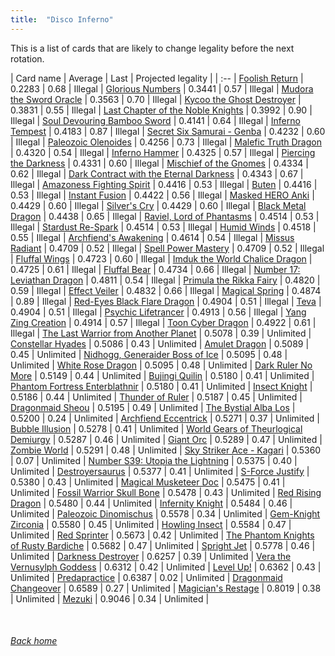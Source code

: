 ```yaml
---
title:  "Disco Inferno"
---
```


This is a list of cards that are likely to change legality before the next rotation.

| Card name | Average | Last | Projected legality |
| :-- |
[Foolish Return](https://db.ygoprodeck.com/card/?search=Foolish%20Return) | 0.2283 | 0.68 | Illegal |
[Glorious Numbers](https://db.ygoprodeck.com/card/?search=Glorious%20Numbers) | 0.3441 | 0.57 | Illegal |
[Mudora the Sword Oracle](https://db.ygoprodeck.com/card/?search=Mudora%20the%20Sword%20Oracle) | 0.3563 | 0.70 | Illegal |
[Kycoo the Ghost Destroyer](https://db.ygoprodeck.com/card/?search=Kycoo%20the%20Ghost%20Destroyer) | 0.3831 | 0.55 | Illegal |
[Last Chapter of the Noble Knights](https://db.ygoprodeck.com/card/?search=Last%20Chapter%20of%20the%20Noble%20Knights) | 0.3992 | 0.90 | Illegal |
[Soul Devouring Bamboo Sword](https://db.ygoprodeck.com/card/?search=Soul%20Devouring%20Bamboo%20Sword) | 0.4141 | 0.64 | Illegal |
[Inferno Tempest](https://db.ygoprodeck.com/card/?search=Inferno%20Tempest) | 0.4183 | 0.87 | Illegal |
[Secret Six Samurai - Genba](https://db.ygoprodeck.com/card/?search=Secret%20Six%20Samurai%20-%20Genba) | 0.4232 | 0.60 | Illegal |
[Paleozoic Olenoides](https://db.ygoprodeck.com/card/?search=Paleozoic%20Olenoides) | 0.4256 | 0.73 | Illegal |
[Malefic Truth Dragon](https://db.ygoprodeck.com/card/?search=Malefic%20Truth%20Dragon) | 0.4320 | 0.54 | Illegal |
[Inferno Hammer](https://db.ygoprodeck.com/card/?search=Inferno%20Hammer) | 0.4325 | 0.57 | Illegal |
[Piercing the Darkness](https://db.ygoprodeck.com/card/?search=Piercing%20the%20Darkness) | 0.4331 | 0.60 | Illegal |
[Mischief of the Gnomes](https://db.ygoprodeck.com/card/?search=Mischief%20of%20the%20Gnomes) | 0.4334 | 0.62 | Illegal |
[Dark Contract with the Eternal Darkness](https://db.ygoprodeck.com/card/?search=Dark%20Contract%20with%20the%20Eternal%20Darkness) | 0.4343 | 0.67 | Illegal |
[Amazoness Fighting Spirit](https://db.ygoprodeck.com/card/?search=Amazoness%20Fighting%20Spirit) | 0.4416 | 0.53 | Illegal |
[Buten](https://db.ygoprodeck.com/card/?search=Buten) | 0.4416 | 0.53 | Illegal |
[Instant Fusion](https://db.ygoprodeck.com/card/?search=Instant%20Fusion) | 0.4422 | 0.56 | Illegal |
[Masked HERO Anki](https://db.ygoprodeck.com/card/?search=Masked%20HERO%20Anki) | 0.4429 | 0.60 | Illegal |
[Silver's Cry](https://db.ygoprodeck.com/card/?search=Silver's%20Cry) | 0.4429 | 0.60 | Illegal |
[Black Metal Dragon](https://db.ygoprodeck.com/card/?search=Black%20Metal%20Dragon) | 0.4438 | 0.65 | Illegal |
[Raviel, Lord of Phantasms](https://db.ygoprodeck.com/card/?search=Raviel,%20Lord%20of%20Phantasms) | 0.4514 | 0.53 | Illegal |
[Stardust Re-Spark](https://db.ygoprodeck.com/card/?search=Stardust%20Re-Spark) | 0.4514 | 0.53 | Illegal |
[Humid Winds](https://db.ygoprodeck.com/card/?search=Humid%20Winds) | 0.4518 | 0.55 | Illegal |
[Archfiend's Awakening](https://db.ygoprodeck.com/card/?search=Archfiend's%20Awakening) | 0.4614 | 0.54 | Illegal |
[Missus Radiant](https://db.ygoprodeck.com/card/?search=Missus%20Radiant) | 0.4709 | 0.52 | Illegal |
[Spell Power Mastery](https://db.ygoprodeck.com/card/?search=Spell%20Power%20Mastery) | 0.4709 | 0.52 | Illegal |
[Fluffal Wings](https://db.ygoprodeck.com/card/?search=Fluffal%20Wings) | 0.4723 | 0.60 | Illegal |
[Imduk the World Chalice Dragon](https://db.ygoprodeck.com/card/?search=Imduk%20the%20World%20Chalice%20Dragon) | 0.4725 | 0.61 | Illegal |
[Fluffal Bear](https://db.ygoprodeck.com/card/?search=Fluffal%20Bear) | 0.4734 | 0.66 | Illegal |
[Number 17: Leviathan Dragon](https://db.ygoprodeck.com/card/?search=Number%2017:%20Leviathan%20Dragon) | 0.4811 | 0.54 | Illegal |
[Primula the Rikka Fairy](https://db.ygoprodeck.com/card/?search=Primula%20the%20Rikka%20Fairy) | 0.4820 | 0.59 | Illegal |
[Effect Veiler](https://db.ygoprodeck.com/card/?search=Effect%20Veiler) | 0.4832 | 0.66 | Illegal |
[Magical Spring](https://db.ygoprodeck.com/card/?search=Magical%20Spring) | 0.4874 | 0.89 | Illegal |
[Red-Eyes Black Flare Dragon](https://db.ygoprodeck.com/card/?search=Red-Eyes%20Black%20Flare%20Dragon) | 0.4904 | 0.51 | Illegal |
[Teva](https://db.ygoprodeck.com/card/?search=Teva) | 0.4904 | 0.51 | Illegal |
[Psychic Lifetrancer](https://db.ygoprodeck.com/card/?search=Psychic%20Lifetrancer) | 0.4913 | 0.56 | Illegal |
[Yang Zing Creation](https://db.ygoprodeck.com/card/?search=Yang%20Zing%20Creation) | 0.4914 | 0.57 | Illegal |
[Toon Cyber Dragon](https://db.ygoprodeck.com/card/?search=Toon%20Cyber%20Dragon) | 0.4922 | 0.61 | Illegal |
[The Last Warrior from Another Planet](https://db.ygoprodeck.com/card/?search=The%20Last%20Warrior%20from%20Another%20Planet) | 0.5078 | 0.39 | Unlimited |
[Constellar Hyades](https://db.ygoprodeck.com/card/?search=Constellar%20Hyades) | 0.5086 | 0.43 | Unlimited |
[Amulet Dragon](https://db.ygoprodeck.com/card/?search=Amulet%20Dragon) | 0.5089 | 0.45 | Unlimited |
[Nidhogg, Generaider Boss of Ice](https://db.ygoprodeck.com/card/?search=Nidhogg,%20Generaider%20Boss%20of%20Ice) | 0.5095 | 0.48 | Unlimited |
[White Rose Dragon](https://db.ygoprodeck.com/card/?search=White%20Rose%20Dragon) | 0.5095 | 0.48 | Unlimited |
[Dark Ruler No More](https://db.ygoprodeck.com/card/?search=Dark%20Ruler%20No%20More) | 0.5149 | 0.44 | Unlimited |
[Bujingi Quilin](https://db.ygoprodeck.com/card/?search=Bujingi%20Quilin) | 0.5180 | 0.41 | Unlimited |
[Phantom Fortress Enterblathnir](https://db.ygoprodeck.com/card/?search=Phantom%20Fortress%20Enterblathnir) | 0.5180 | 0.41 | Unlimited |
[Insect Knight](https://db.ygoprodeck.com/card/?search=Insect%20Knight) | 0.5186 | 0.44 | Unlimited |
[Thunder of Ruler](https://db.ygoprodeck.com/card/?search=Thunder%20of%20Ruler) | 0.5187 | 0.45 | Unlimited |
[Dragonmaid Sheou](https://db.ygoprodeck.com/card/?search=Dragonmaid%20Sheou) | 0.5195 | 0.49 | Unlimited |
[The Bystial Alba Los](https://db.ygoprodeck.com/card/?search=The%20Bystial%20Alba%20Los) | 0.5200 | 0.24 | Unlimited |
[Archfiend Eccentrick](https://db.ygoprodeck.com/card/?search=Archfiend%20Eccentrick) | 0.5271 | 0.37 | Unlimited |
[Bubble Illusion](https://db.ygoprodeck.com/card/?search=Bubble%20Illusion) | 0.5278 | 0.41 | Unlimited |
[World Gears of Theurlogical Demiurgy](https://db.ygoprodeck.com/card/?search=World%20Gears%20of%20Theurlogical%20Demiurgy) | 0.5287 | 0.46 | Unlimited |
[Giant Orc](https://db.ygoprodeck.com/card/?search=Giant%20Orc) | 0.5289 | 0.47 | Unlimited |
[Zombie World](https://db.ygoprodeck.com/card/?search=Zombie%20World) | 0.5291 | 0.48 | Unlimited |
[Sky Striker Ace - Kagari](https://db.ygoprodeck.com/card/?search=Sky%20Striker%20Ace%20-%20Kagari) | 0.5360 | 0.07 | Unlimited |
[Number S39: Utopia the Lightning](https://db.ygoprodeck.com/card/?search=Number%20S39:%20Utopia%20the%20Lightning) | 0.5375 | 0.40 | Unlimited |
[Destroyersaurus](https://db.ygoprodeck.com/card/?search=Destroyersaurus) | 0.5377 | 0.41 | Unlimited |
[S-Force Justify](https://db.ygoprodeck.com/card/?search=S-Force%20Justify) | 0.5380 | 0.43 | Unlimited |
[Magical Musketeer Doc](https://db.ygoprodeck.com/card/?search=Magical%20Musketeer%20Doc) | 0.5475 | 0.41 | Unlimited |
[Fossil Warrior Skull Bone](https://db.ygoprodeck.com/card/?search=Fossil%20Warrior%20Skull%20Bone) | 0.5478 | 0.43 | Unlimited |
[Red Rising Dragon](https://db.ygoprodeck.com/card/?search=Red%20Rising%20Dragon) | 0.5480 | 0.44 | Unlimited |
[Infernity Knight](https://db.ygoprodeck.com/card/?search=Infernity%20Knight) | 0.5484 | 0.46 | Unlimited |
[Paleozoic Dinomischus](https://db.ygoprodeck.com/card/?search=Paleozoic%20Dinomischus) | 0.5578 | 0.34 | Unlimited |
[Gem-Knight Zirconia](https://db.ygoprodeck.com/card/?search=Gem-Knight%20Zirconia) | 0.5580 | 0.45 | Unlimited |
[Howling Insect](https://db.ygoprodeck.com/card/?search=Howling%20Insect) | 0.5584 | 0.47 | Unlimited |
[Red Sprinter](https://db.ygoprodeck.com/card/?search=Red%20Sprinter) | 0.5673 | 0.42 | Unlimited |
[The Phantom Knights of Rusty Bardiche](https://db.ygoprodeck.com/card/?search=The%20Phantom%20Knights%20of%20Rusty%20Bardiche) | 0.5682 | 0.47 | Unlimited |
[Spright Jet](https://db.ygoprodeck.com/card/?search=Spright%20Jet) | 0.5778 | 0.46 | Unlimited |
[Darkness Destroyer](https://db.ygoprodeck.com/card/?search=Darkness%20Destroyer) | 0.6257 | 0.39 | Unlimited |
[Vera the Vernusylph Goddess](https://db.ygoprodeck.com/card/?search=Vera%20the%20Vernusylph%20Goddess) | 0.6312 | 0.42 | Unlimited |
[Level Up!](https://db.ygoprodeck.com/card/?search=Level%20Up!) | 0.6362 | 0.43 | Unlimited |
[Predapractice](https://db.ygoprodeck.com/card/?search=Predapractice) | 0.6387 | 0.02 | Unlimited |
[Dragonmaid Changeover](https://db.ygoprodeck.com/card/?search=Dragonmaid%20Changeover) | 0.6589 | 0.27 | Unlimited |
[Magician's Restage](https://db.ygoprodeck.com/card/?search=Magician's%20Restage) | 0.8019 | 0.38 | Unlimited |
[Mezuki](https://db.ygoprodeck.com/card/?search=Mezuki) | 0.9046 | 0.34 | Unlimited |

<br>

###### [Back home](index)